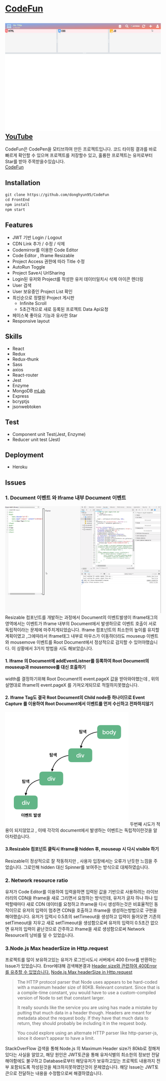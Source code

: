 # [CodeFun](http://www.codefun.site)
![CodeFun](./Main.gif)
[YouTube](https://www.youtube.com/watch?v=j6cE3Nop7FY)
---
CodeFun은 CodePen을 모티브하여 만든 프로젝트입니다. 코드 타이핑 결과를 바로 빠르게 확인할 수 있으며 프로젝트를 저장할수 있고, 훌륭한 프로젝트는 유저로부터 Star를 받아 주목받을수있습니다.<br>
[CodeFun](http://www.codefun.site)
## Installation
```
git clone https://github.com/donghyun95/CodeFun
cd FrontEnd
npm install
npm start
```

## Features
- JWT 기반 Login / Logout
- CDN Link 추가 / 수정 / 삭제
- Codemirror를 이용한 Code Editor
- Code Editor , Iframe Resizable
- Project Access 권한에 따라 Title 수정
- AutoRun Toggle
- Project Save시 UrlSharing
- Login된 유저와 Project를 작성한 유저 데이터일치시 삭제 아이콘 렌더링
- User 검색
- User 보유중인 Project List 확인
- 최신순으로 정렬된 Project 게시판
  - Infinite Scroll
  - 5초간격으로 새로 등록된 프로젝트 Data Api요청
- 페이스북 좋아요 기능과 유사한 Star
- Responsive layout

## Skills
 - React
 - Redux
 - Redux-thunk
 - Sass
 - axios
 - React-router
 - Jest
 - Enzyme
 - MongoDB [mLab](https://mlab.com/)
 - Express
 - bcryptjs
 - jsonwebtoken

## Test
 - Component unit Test(Jest, Enzyme)
 - Reducer unit test (Jest)

## Deployment
 - Heroku

## Issues
### 1. Document 이벤트 와 Iframe 내부 Document 이벤트
![](./resizable.gif)
Resizable 컴포넌트를 개발하는 과정에서 Document의 이벤트발생이 Iframe태그의 영역에서는 이벤트가 Iframe 내부의 Document에서 발생하므로 이벤트 호출이 서로 독립적이라는 문제에 마주치게되었습니다.
Iframe 컴포넌트의 최소한의 높이를 유지할 계획이였고 ,그에따라서 Iframe태그 내부로 마우스가 이동하더라도 mouseup 이벤트와 mousemove 이벤트를 Root Document에서 정상적으로 감지할 수 있어야했습니다.
이 상황에서 3가지 방법을 시도 해보았습니다.
 #### 1. Iframe 의 Document에 addEventListner를 등록하여 Root Document의 mouseup과 mousemove를 대신 호출하기
 width를 결정하기위해 Root Document의 event.pageX 값을 받아와야했는데 , 위의 설명대로 Iframe의 event.pageX 를 가져오게되므로 적절하지못했습니다.
 #### 2. Iframe Tag도 결국 Root Document의 Child node중 하나이므로 Event Capture 를 이용하여 Root Document에서 이벤트를 먼저 수신하고 전파하지않기
 <img width="400" src="./event-capture.png"/>
 두번쨰 시도가 적용이 되지않았고 , 이때 각각의 document에서 발생하는 이벤트는 독립적이란것을 알아차렸습니다.<br>


 #### 3.Resizable 컴포넌트 클릭시 Iframe을 hidden 후, mouseup 시 다시 visible 하기
 Resizable이 정상적으로 잘 작동하지만 , 사용자 입장에서는 오류가 난듯한 느낌을 주었습니다. 그로인해 hidden 대신 Spinner를 보여주는 방식으로 대체하였습니다.

### 2. Network resource ratio
유저가 Code Editor를 이용하여 입력을하면 입력된 값을 기반으로 사용하려는 라이브러리의 CDN을 Iframe을 새로 그리면서 요청하는 방식인데, 유저가 글자 하나 하나 입력할때마다 새로 CDN 데이터를 요청하고
Iframe을 다시 생성하는것은 비효율적인 동작이므로 유저의 입력이 멈추면 CDN을 호출하고 Iframe을 생성하는방법으로 구현을 해야했습니다. 유저가 입력시 0.5초의 setTimeout을 생성하고 입력이 들어오면 기존의
setTimeout을 지우고 새로 setTimeout을 생성함으로써 유저의 입력이 0.5초간 없으면 유저의 입력이 끝난것으로 간주하고 Iframe을 새로 생성함으로써 Network Resource의 낭비를 덜 수 있었습니다.

### 3.Node.js Max headerSize in Http.request
프로젝트를 많이 보유하고있는 유저가 로그인시도시 서버에서 400 Error를 반환하는 Issue가 있었습니다. Error에대해 검색해본결과
[Header size와 관련하여 400Error를 유추할 수 있었습니다.](https://m.blog.naver.com/PostView.nhn?blogId=elren&logNo=221106374837&proxyReferer=https%3A%2F%2Fwww.google.com%2F)
[Node.js Max headerSize in Http.request](https://stackoverflow.com/questions/24167656/nodejs-max-header-size-in-http-request)
>The HTTP protocol parser that Node uses appears to be hard-coded with a maximum header size of 80KB. Relevant constant. Since that is a compile-time constant, you would have to use a 
>custom-compiled version of Node to set that constant larger.
>
>It really sounds like the service you are using has made a mistake by putting that much data in a header though. Headers are meant for metadata about the request body. If they have that much 
>data to return, they should probably be including it in the request body.
>
>You could explore using an alternate HTTP parser like http-parser-js, since it doesn't appear to have a limit.

StackOverFlow 검색을 통해 Node.js 의 Maximum Header size가 80kb로 정해져있다는 사실을 알았고, 해당 원인은 JWT토큰을 통해 유저식별의 최소한의 정보만 전달해야함에도 불구하고 Database로부터 해당유저가 보유하고있는 프로젝트 내용까지 전부 포함되도록 작성된것을 체크하지못하였던것이 문제였습니다. 해당 Issue는 JWT토큰으로 전달하는 내용을 수정함으로써 해결하였습니다.
